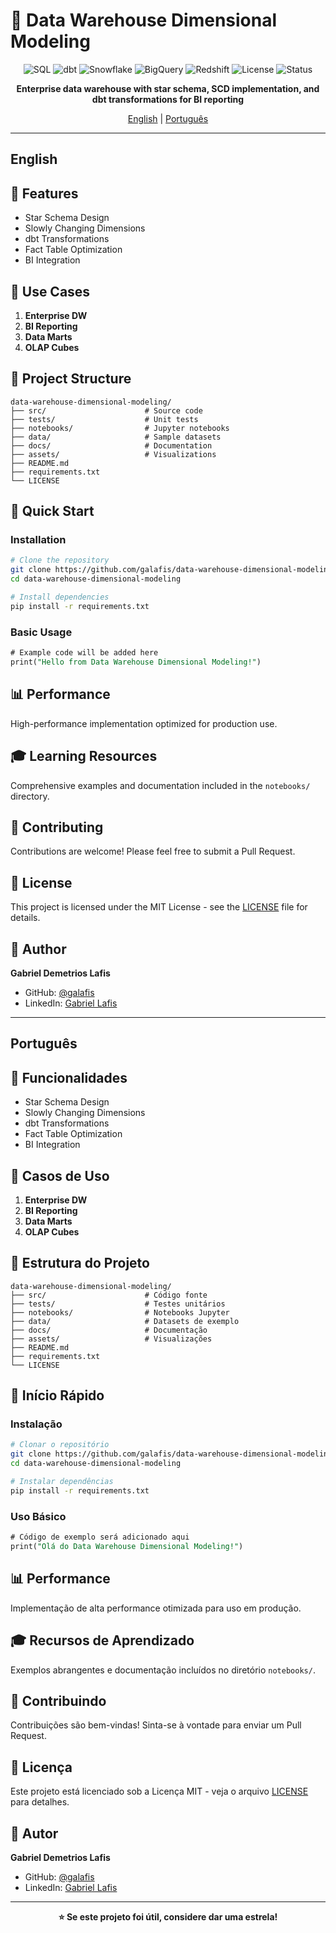 # 🏢 Data Warehouse Dimensional Modeling

<div align="center">

![SQL](https://img.shields.io/badge/SQL-blue)
![dbt](https://img.shields.io/badge/dbt-blue)
![Snowflake](https://img.shields.io/badge/Snowflake-blue)
![BigQuery](https://img.shields.io/badge/BigQuery-blue)
![Redshift](https://img.shields.io/badge/Redshift-blue)
![License](https://img.shields.io/badge/license-MIT-green.svg)
![Status](https://img.shields.io/badge/status-active-success.svg)

**Enterprise data warehouse with star schema, SCD implementation, and dbt transformations for BI reporting**

[English](#english) | [Português](#português)

</div>

---

## English

## 🎯 Features

- Star Schema Design
- Slowly Changing Dimensions
- dbt Transformations
- Fact Table Optimization
- BI Integration

## 🚀 Use Cases

1. **Enterprise DW**
2. **BI Reporting**
3. **Data Marts**
4. **OLAP Cubes**

## 📁 Project Structure

```
data-warehouse-dimensional-modeling/
├── src/                      # Source code
├── tests/                    # Unit tests
├── notebooks/                # Jupyter notebooks
├── data/                     # Sample datasets
├── docs/                     # Documentation
├── assets/                   # Visualizations
├── README.md
├── requirements.txt
└── LICENSE
```

## 🚀 Quick Start

### Installation

```bash
# Clone the repository
git clone https://github.com/galafis/data-warehouse-dimensional-modeling.git
cd data-warehouse-dimensional-modeling

# Install dependencies
pip install -r requirements.txt
```

### Basic Usage

```sql
# Example code will be added here
print("Hello from Data Warehouse Dimensional Modeling!")
```

## 📊 Performance

High-performance implementation optimized for production use.

## 🎓 Learning Resources

Comprehensive examples and documentation included in the `notebooks/` directory.

## 🤝 Contributing

Contributions are welcome! Please feel free to submit a Pull Request.

## 📄 License

This project is licensed under the MIT License - see the [LICENSE](LICENSE) file for details.

## 👤 Author

**Gabriel Demetrios Lafis**

- GitHub: [@galafis](https://github.com/galafis)
- LinkedIn: [Gabriel Lafis](https://linkedin.com/in/gabriellafis)

---

## Português

## 🎯 Funcionalidades

- Star Schema Design
- Slowly Changing Dimensions
- dbt Transformations
- Fact Table Optimization
- BI Integration

## 🚀 Casos de Uso

1. **Enterprise DW**
2. **BI Reporting**
3. **Data Marts**
4. **OLAP Cubes**

## 📁 Estrutura do Projeto

```
data-warehouse-dimensional-modeling/
├── src/                      # Código fonte
├── tests/                    # Testes unitários
├── notebooks/                # Notebooks Jupyter
├── data/                     # Datasets de exemplo
├── docs/                     # Documentação
├── assets/                   # Visualizações
├── README.md
├── requirements.txt
└── LICENSE
```

## 🚀 Início Rápido

### Instalação

```bash
# Clonar o repositório
git clone https://github.com/galafis/data-warehouse-dimensional-modeling.git
cd data-warehouse-dimensional-modeling

# Instalar dependências
pip install -r requirements.txt
```

### Uso Básico

```sql
# Código de exemplo será adicionado aqui
print("Olá do Data Warehouse Dimensional Modeling!")
```

## 📊 Performance

Implementação de alta performance otimizada para uso em produção.

## 🎓 Recursos de Aprendizado

Exemplos abrangentes e documentação incluídos no diretório `notebooks/`.

## 🤝 Contribuindo

Contribuições são bem-vindas! Sinta-se à vontade para enviar um Pull Request.

## 📄 Licença

Este projeto está licenciado sob a Licença MIT - veja o arquivo [LICENSE](LICENSE) para detalhes.

## 👤 Autor

**Gabriel Demetrios Lafis**

- GitHub: [@galafis](https://github.com/galafis)
- LinkedIn: [Gabriel Lafis](https://linkedin.com/in/gabriellafis)

---

<div align="center">

**⭐ Se este projeto foi útil, considere dar uma estrela!**

</div>